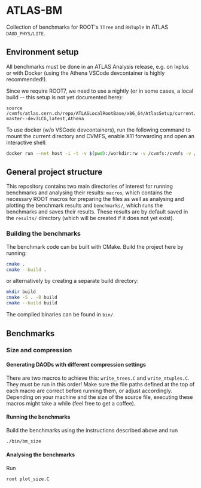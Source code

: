 # ATLAS-BM

Collection of benchmarks for ROOT's `TTree` and `RNTuple` in ATLAS `DAOD_PHYS/LITE`.

## Environment setup

All benchmarks must be done in an ATLAS Analysis release, e.g. on lxplus or with Docker (using the Athena VSCode devcontainer is highly recommended!).

Since we require ROOT7, we need to use a nightly (or in some cases, a local build -- this setup is not yet documented here):

```
source /cvmfs/atlas.cern.ch/repo/ATLASLocalRootBase/x86_64/AtlasSetup/current/AtlasSetup/scripts/asetup.sh master--dev3LCG,latest,Athena
```

To use docker (w/o VSCode devcontainers), run the following command to mount the current directory and CVMFS, enable X11 forwarding and open an interactive shell:
```sh
docker run --net host -i -t -v $(pwd):/workdir:rw -v /cvmfs:/cvmfs -v /tmp/.X11-unix:/tmp/.X11-unix -v /afs:/afs -e DISPLAY=$DISPLAY --name atlas atlas/centos7-atlasos-dev:latest-gcc11
```

## General project structure

This repository contains two main directories of interest for running benchmarks and analysing their results: `macros`, which contains the necessary ROOT macros for preparing the files as well as analysing and plotting the benchmark results and `benchmarks/`, which runs the benchmarks and saves their results. These results are by default saved in the `results/` directory (which will be created if it does not yet exist).

### Building the benchmarks

The benchmark code can be built with CMake. Build the project here by running:
```sh
cmake .
cmake --build .
```
or alternatively by creating a separate build directory:
```sh
mkdir build
cmake -S . -B build
cmake --build build
```
The compiled binaries can be found in `bin/`.

## Benchmarks
### Size and compression

#### Generating DAODs with different compression settings
There are two macros to achieve this: `write_trees.C` and `write_ntuples.C`. They must be run in this order! Make sure the file paths defined at the top of each macro are correct before running them, or adjust accordingly. Depending on your machine and the size of the source file, executing these macros might take a while (feel free to get a coffee).

#### Running the benchmarks

Build the benchmarks using the instructions described above and run
```sh
./bin/bm_size
```

#### Analysing the benchmarks
Run
```sh
root plot_size.C
```
